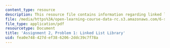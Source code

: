 ```yaml
---
content_type: resource
description: This resource file contains information regarding linked list library.
file: /media/https%3A/open-learning-course-data-rc.s3.amazonaws.com/6-s096-effective-programming-in-c-and-c-january-iap-2014/fea0e748427def3862062ddc39c7f78a_MIT6_S096IAP14_ass2_p1.pdf
file_type: application/pdf
resourcetype: Document
title: 'Assignment 2, Problem 1: Linked List Library'
uid: fea0e748-427d-ef38-6206-2ddc39c7f78a
---
```

